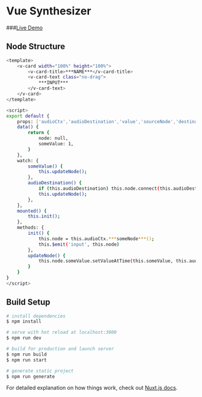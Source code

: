 # Vue Synthesizer

###[Live Demo](https://paulnauke.github.io/Vue-Synthesizer/)

## Node Structure

```bash
<template>
    <v-card width="100%" height="100%">
        <v-card-title>***NAME***</v-card-title>
        <v-card-text class="no-drag">
            ***INPUT***
        </v-card-text>
    </v-card>
</template>

<script>
export default {
    props: ['audioCtx','audioDestination','value','sourceNode','destinationNode',],
    data() {
        return {
            node: null,
            someValue: 1,
        }
    },
    watch: {
        someValue() {
            this.updateNode();
        },
        audioDestination() {
            if (this.audioDestination) this.node.connect(this.audioDestination);
            this.updateNode();
        },
    },
    mounted() {
        this.init();
    },
    methods: {
        init() {
            this.node = this.audioCtx.***someNode***();
            this.$emit('input', this.node)
        },
        updateNode() {
            this.node.someValue.setValueAtTime(this.someValue, this.audioCtx.currentTime);
        }
    }
}
</script>

```

## Build Setup

```bash
# install dependencies
$ npm install

# serve with hot reload at localhost:3000
$ npm run dev

# build for production and launch server
$ npm run build
$ npm run start

# generate static project
$ npm run generate
```

For detailed explanation on how things work, check out [Nuxt.js docs](https://nuxtjs.org).
